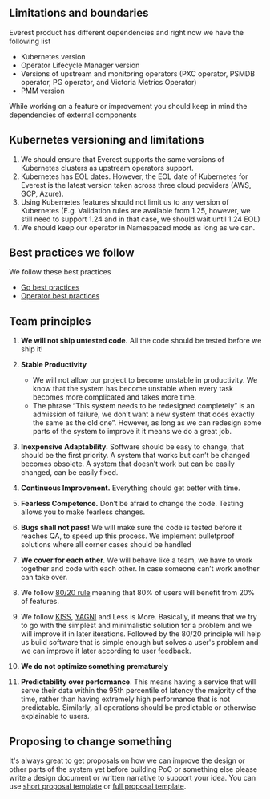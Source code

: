 ## Limitations and boundaries
Everest product has different dependencies and right now we have the following list

- Kubernetes version
- Operator Lifecycle Manager version
- Versions of upstream and monitoring operators (PXC operator, PSMDB operator, PG operator, and Victoria Metrics Operator)
- PMM version

While working on a feature or improvement you should keep in mind the dependencies of external components

## Kubernetes versioning and limitations

1. We should ensure that Everest supports the same versions of Kubernetes clusters as upstream operators support.
2. Kubernetes has EOL dates. However, the EOL date of Kubernetes for Everest is the latest version taken across three cloud providers (AWS, GCP, Azure).
3. Using Kubernetes features should not limit us to any version of Kubernetes (E.g. Validation rules are available from 1.25, however, we still need to support 1.24 and in that case, we should wait until 1.24 EOL)
4. We should keep our operator in Namespaced mode as long as we can. 


## Best practices we follow

We follow these best practices

- [Go best practices](./go_best_practices.md)
- [Operator best practices](./operator_best_practice.md)

## Team principles
1. **We will not ship untested code.** All the code should be tested before we ship it!

2. **Stable Productivity**
    * We will not allow our project to become unstable in productivity. We know that the system has become unstable when every task becomes more complicated and takes more time.
    * The phrase “This system needs to be redesigned completely” is an admission of failure, we don’t want a new system that does exactly the same as the old one”. However, as long as we can redesign some parts of the system to improve it it means we do a great job.
3. **Inexpensive Adaptability.** Software should be easy to change, that should be the first priority. A system that works but can’t be changed becomes obsolete. A system that doesn’t work but can be easily changed, can be easily fixed.
4. **Continuous Improvement.** Everything should get better with time.
5. **Fearless Competence.** Don’t be afraid to change the code. Testing allows you to make fearless changes.
6. **Bugs shall not pass!** We will make sure the code is tested before it reaches QA, to speed up this process. We implement bulletproof solutions where all corner cases should be handled
7. **We cover for each other.** We will behave like a team, we have to work together and code with each other. In case someone can’t work another can take over.
8. We follow [80/20 rule](https://en.wikipedia.org/wiki/Pareto_principle) meaning that 80% of users will benefit from 20% of features.
9. We follow [KISS](https://en.wikipedia.org/wiki/KISS_principle), [YAGNI](https://en.wikipedia.org/wiki/You_aren%27t_gonna_need_it) and Less is More. Basically, it means that we try to go with the simplest and minimalistic solution for a problem and we will improve it in later iterations. Followed by the 80/20 principle will help us build software that is simple enough but solves a user's problem and we can improve it later according to user feedback. 
10. **We do not optimize something prematurely**
11. **Predictability over performance**. This means having a service that will serve their data within the 95th percentile of latency the majority of the time, rather than having extremely high performance that is not predictable. Similarly, all operations should be predictable or otherwise explainable to users.

## Proposing to change something 

It's always great to get proposals on how we can improve the design or other parts of the system yet before building PoC or something else please write a design document or written narrative to support your idea. You can use [short proposal template](./short_proposal_template.md) or [full proposal template](./full_proposal_template.md).
